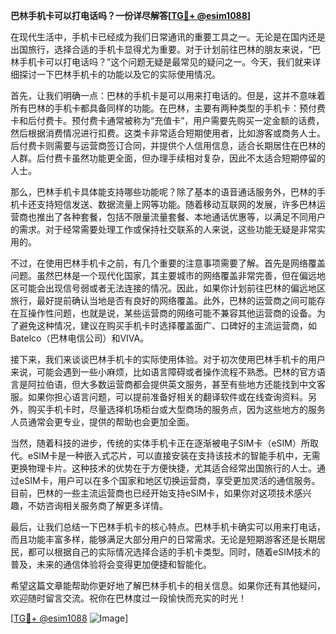 **巴林手机卡可以打电话吗？一份详尽解答[[TG💪+ @esim1088](https://t.me/s/esim1088)]**

在现代生活中，手机卡已经成为我们日常通讯的重要工具之一。无论是在国内还是出国旅行，选择合适的手机卡显得尤为重要。对于计划前往巴林的朋友来说，“巴林手机卡可以打电话吗？”这个问题无疑是最常见的疑问之一。今天，我们就来详细探讨一下巴林手机卡的功能以及它的实际使用情况。

首先，让我们明确一点：巴林的手机卡是可以用来打电话的。但是，这并不意味着所有巴林的手机卡都具备同样的功能。在巴林，主要有两种类型的手机卡：预付费卡和后付费卡。预付费卡通常被称为“充值卡”，用户需要先购买一定金额的话费，然后根据消费情况进行扣费。这类卡非常适合短期使用者，比如游客或商务人士。后付费卡则需要与运营商签订合同，并提供个人信用信息，适合长期居住在巴林的人群。后付费卡虽然功能更全面，但办理手续相对复杂，因此不太适合短期停留的人士。

那么，巴林手机卡具体能支持哪些功能呢？除了基本的语音通话服务外，巴林的手机卡还支持短信发送、数据流量上网等功能。随着移动互联网的发展，许多巴林运营商也推出了各种套餐，包括不限量流量套餐、本地通话优惠等，以满足不同用户的需求。对于经常需要处理工作或保持社交联系的人来说，这些功能无疑是非常实用的。

不过，在使用巴林手机卡之前，有几个重要的注意事项需要了解。首先是网络覆盖问题。虽然巴林是一个现代化国家，其主要城市的网络覆盖非常完善，但在偏远地区可能会出现信号弱或者无法连接的情况。因此，如果你计划前往巴林的偏远地区旅行，最好提前确认当地是否有良好的网络覆盖。此外，巴林的运营商之间可能存在互操作性问题，也就是说，某些运营商的网络可能不兼容其他运营商的设备。为了避免这种情况，建议在购买手机卡时选择覆盖面广、口碑好的主流运营商，如Batelco（巴林电信公司）和VIVA。

接下来，我们来谈谈巴林手机卡的实际使用体验。对于初次使用巴林手机卡的用户来说，可能会遇到一些小麻烦，比如语言障碍或者操作流程不熟悉。巴林的官方语言是阿拉伯语，但大多数运营商都会提供英文服务，甚至有些地方还能找到中文客服。如果你担心语言问题，可以提前准备好相关的翻译软件或在线查询资料。另外，购买手机卡时，尽量选择机场柜台或大型商场的服务点，因为这些地方的服务人员通常会更专业，提供的帮助也会更加全面。

当然，随着科技的进步，传统的实体手机卡正在逐渐被电子SIM卡（eSIM）所取代。eSIM卡是一种嵌入式芯片，可以直接安装在支持该技术的智能手机中，无需更换物理卡片。这种技术的优势在于方便快捷，尤其适合经常出国旅行的人士。通过eSIM卡，用户可以在多个国家和地区切换运营商，享受更加灵活的通信服务。目前，巴林的一些主流运营商也已经开始支持eSIM卡，如果你对这项技术感兴趣，不妨咨询相关服务商了解更多详情。

最后，让我们总结一下巴林手机卡的核心特点。巴林手机卡确实可以用来打电话，而且功能丰富多样，能够满足大部分用户的日常需求。无论是短期游客还是长期居民，都可以根据自己的实际情况选择合适的手机卡类型。同时，随着eSIM技术的普及，未来的通信体验将会变得更加便捷和智能化。

希望这篇文章能帮助你更好地了解巴林手机卡的相关信息。如果你还有其他疑问，欢迎随时留言交流。祝你在巴林度过一段愉快而充实的时光！

[[TG💪+ @esim1088](https://t.me/s/esim1088) ![Image](https://i.postimg.cc/4NQfJmqS/Snipaste-2025-05-13-00-14-12.png)]